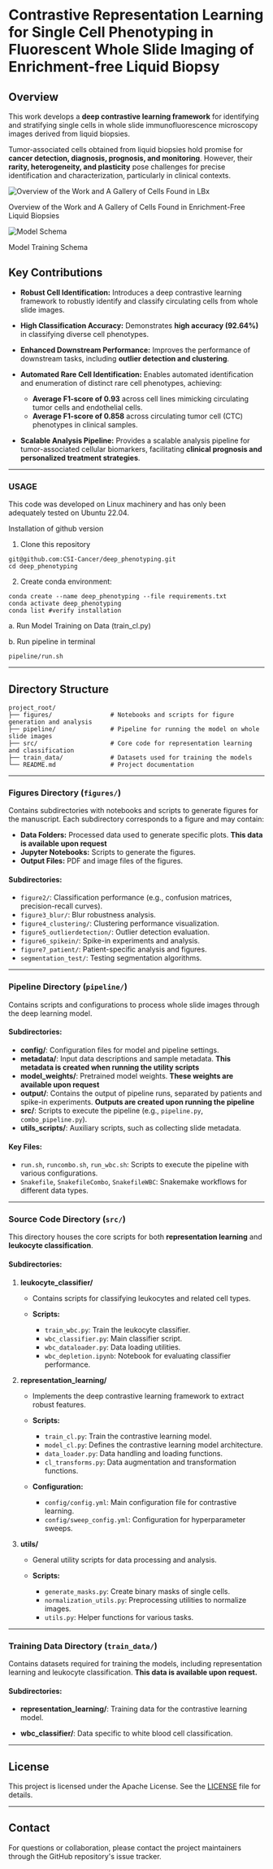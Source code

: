 # **Contrastive Representation Learning for Single Cell Phenotyping in Fluorescent Whole Slide Imaging of Enrichment-free Liquid Biopsy**

## **Overview**

This work develops a **deep contrastive learning framework** for identifying and stratifying single cells in whole slide immunofluorescence microscopy images derived from liquid biopsies.

Tumor-associated cells obtained from liquid biopsies hold promise for **cancer detection, diagnosis, prognosis, and monitoring**. However, their **rarity, heterogeneity, and plasticity** pose challenges for precise identification and characterization, particularly in clinical contexts.

![Overview of the Work and A Gallery of Cells Found in LBx](./images/figure1.png)

Overview of the Work and A Gallery of Cells Found in Enrichment-Free Liquid Biopsies

![Model Schema](./images/model_schema.png)

Model Training Schema

## **Key Contributions**

* **Robust Cell Identification:**
  Introduces a deep contrastive learning framework to robustly identify and classify circulating cells from whole slide images.

* **High Classification Accuracy:**
  Demonstrates **high accuracy (92.64%)** in classifying diverse cell phenotypes.

* **Enhanced Downstream Performance:**
  Improves the performance of downstream tasks, including **outlier detection and clustering**.

* **Automated Rare Cell Identification:**
  Enables automated identification and enumeration of distinct rare cell phenotypes, achieving:

  * **Average F1-score of 0.93** across cell lines mimicking circulating tumor cells and endothelial cells.
  * **Average F1-score of 0.858** across circulating tumor cell (CTC) phenotypes in clinical samples.

* **Scalable Analysis Pipeline:**
  Provides a scalable analysis pipeline for tumor-associated cellular biomarkers, facilitating **clinical prognosis and personalized treatment strategies**.

---

### **USAGE**

This code was developed on Linux machinery and has only been adequately tested on Ubuntu 22.04. 

Installation of github version

1. Clone this repository
```
git@github.com:CSI-Cancer/deep_phenotyping.git
cd deep_phenotyping
```

2. Create conda environment:
```
conda create --name deep_phenotyping --file requirements.txt
conda activate deep_phenotyping
conda list #verify installation
```

a. Run Model Training on Data (train_cl.py)

b. Run pipeline in terminal 
```
pipeline/run.sh

```
---

## **Directory Structure**

```
project_root/
├── figures/                # Notebooks and scripts for figure generation and analysis
├── pipeline/               # Pipeline for running the model on whole slide images
├── src/                    # Core code for representation learning and classification
├── train_data/             # Datasets used for training the models
└── README.md               # Project documentation
```

---

### **Figures Directory (`figures/`)**

Contains subdirectories with notebooks and scripts to generate figures for the manuscript. Each subdirectory corresponds to a figure and may contain:

* **Data Folders:** Processed data used to generate specific plots. **This data is available upon request**
* **Jupyter Notebooks:** Scripts to generate the figures.
* **Output Files:** PDF and image files of the figures.

#### **Subdirectories:**

* `figure2/`: Classification performance (e.g., confusion matrices, precision-recall curves).
* `figure3_blur/`: Blur robustness analysis.
* `figure4_clustering/`: Clustering performance visualization.
* `figure5_outlierdetection/`: Outlier detection evaluation.
* `figure6_spikein/`: Spike-in experiments and analysis.
* `figure7_patient/`: Patient-specific analysis and figures.
* `segmentation_test/`: Testing segmentation algorithms.

---

### **Pipeline Directory (`pipeline/`)**

Contains scripts and configurations to process whole slide images through the deep learning model.

#### **Subdirectories:**

* **config/**: Configuration files for model and pipeline settings.
* **metadata/**: Input data descriptions and sample metadata. **This metadata is created when running the utility scripts**
* **model\_weights/**: Pretrained model weights. **These weights are available upon request**
* **output/**: Contains the output of pipeline runs, separated by patients and spike-in experiments. **Outputs are created upon running the pipeline**
* **src/**: Scripts to execute the pipeline (e.g., `pipeline.py`, `combo_pipeline.py`).
* **utils\_scripts/**: Auxiliary scripts, such as collecting slide metadata.

#### **Key Files:**

* `run.sh`, `runcombo.sh`, `run_wbc.sh`: Scripts to execute the pipeline with various configurations.
* `Snakefile`, `SnakefileCombo`, `SnakefileWBC`: Snakemake workflows for different data types.

---

### **Source Code Directory (`src/`)**

This directory houses the core scripts for both **representation learning** and **leukocyte classification**.

#### **Subdirectories:**

1. **leukocyte\_classifier/**

   * Contains scripts for classifying leukocytes and related cell types.
   * **Scripts:**

     * `train_wbc.py`: Train the leukocyte classifier.
     * `wbc_classifier.py`: Main classifier script.
     * `wbc_dataloader.py`: Data loading utilities.
     * `wbc_depletion.ipynb`: Notebook for evaluating classifier performance.

2. **representation\_learning/**

   * Implements the deep contrastive learning framework to extract robust features.
   * **Scripts:**

     * `train_cl.py`: Train the contrastive learning model.
     * `model_cl.py`: Defines the contrastive learning model architecture.
     * `data_loader.py`: Data handling and loading functions.
     * `cl_transforms.py`: Data augmentation and transformation functions.
   * **Configuration:**

     * `config/config.yml`: Main configuration file for contrastive learning.
     * `config/sweep_config.yml`: Configuration for hyperparameter sweeps.

3. **utils/**

   * General utility scripts for data processing and analysis.
   * **Scripts:**

     * `generate_masks.py`: Create binary masks of single cells.
     * `normalization_utils.py`: Preprocessing utilities to  normalize images.
     * `utils.py`: Helper functions for various tasks.

---

### **Training Data Directory (`train_data/`)**

Contains datasets required for training the models, including representation learning and leukocyte classification. **This data is available upon request.** 

#### **Subdirectories:**

* **representation\_learning/**: Training data for the contrastive learning model.

* **wbc\_classifier/**: Data specific to white blood cell classification.

---

## **License**

This project is licensed under the Apache License. See the [LICENSE](LICENSE) file for details.

---

## **Contact**

For questions or collaboration, please contact the project maintainers through the GitHub repository's issue tracker.